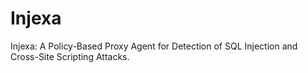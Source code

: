 # Injexa
Injexa: A Policy-Based Proxy Agent for Detection of SQL Injection and Cross-Site Scripting Attacks. 
